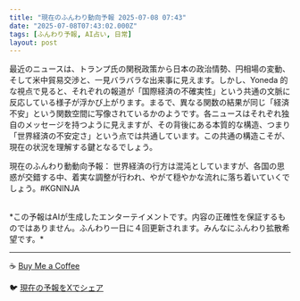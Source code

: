 ```yaml
---
title: "現在のふんわり動向予報 2025-07-08 07:43"
date: "2025-07-08T07:43:02.000Z"
tags: [ふんわり予報, AI占い, 日常]
layout: post
---
```


最近のニュースは、トランプ氏の関税政策から日本の政治情勢、円相場の変動、そして米中貿易交渉と、一見バラバラな出来事に見えます。しかし、Yoneda 的な視点で見ると、それぞれの報道が「国際経済の不確実性」という共通の文脈に反応している様子が浮かび上がります。まるで、異なる関数の結果が同じ「経済不安」という関数空間に写像されているかのようです。各ニュースはそれぞれ独自のメッセージを持つように見えますが、その背後にある本質的な構造、つまり「世界経済の不安定さ」という点では共通しています。この共通の構造こそが、現在の状況を理解する鍵となるでしょう。

現在のふんわり動動向予報：
世界経済の行方は混沌としていますが、各国の思惑が交錯する中、着実な調整が行われ、やがて穏やかな流れに落ち着いていくでしょう。#KGNINJA

<br>
*この予報はAIが生成したエンターテイメントです。内容の正確性を保証するものではありません。ふんわり一日に４回更新されます。みんなにふんわり拡散希望です。*

---
☕️ [Buy Me a Coffee](https://www.buymeacoffee.com/kgninja)

🐦 [現在の予報をXでシェア](https://twitter.com/intent/tweet?text=%E7%8F%BE%E5%9C%A8%E3%81%AE%E3%81%B5%E3%82%93%E3%82%8F%E3%82%8A%E4%BA%88%E5%A0%B1%3A%20%E3%80%8C%E6%9C%80%E8%BF%91%E3%81%AE%E3%83%8B%E3%83%A5%E3%83%BC%E3%82%B9%E3%81%AF%E3%80%81%E3%83%88%E3%83%A9%E3%83%B3%E3%83%97%E6%B0%8F%E3%81%AE%E9%96%A2%E7%A8%8E%E6%94%BF%E7%AD%96%E3%81%8B%E3%82%89%E6%97%A5%E6%9C%AC%E3%81%AE%E6%94%BF%E6%B2%BB%E6%83%85%E5%8B%A2%E3%80%81%E5%86%86%E7%9B%B8%E5%A0%B4%E3%81%AE%E5%A4%89%E5%8B%95%E3%80%81%E3%81%9D%E3%81%97%E3%81%A6%E7%B1%B3%E4%B8%AD%E8%B2%BF%E6%98%93%E4%BA%A4%E6%B8%89%E3%81%A8%E3%80%81%E4%B8%80%E8%A6%8B%E3%83%90%E3%83%A9%E3%83%90%E3%83%A9%E3%81%AA%E5%87%BA%E6%9D%A5%E4%BA%8B%E3%81%AB%E8%A6%8B%E3%81%88%E3%81%BE%E3%81%99%E3%80%82%E3%80%8D%23KGNINJA%20%E7%B6%9A%E3%81%8D%E3%81%AF%E3%83%96%E3%83%AD%E3%82%B0%E3%81%A7%EF%BC%81%F0%9F%91%87&url=https%3A%2F%2Fkg-ninja.github.io%2FFunwariyoso%2F)
